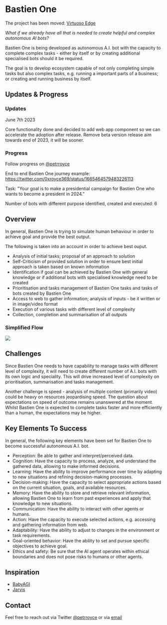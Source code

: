 # Bastien One

The project has been moved: <a href="https://github.com/seedgularity/Virtuoso-Edge">Virtuoso Edge</a>

<i>What if we already have all that is needed to create helpful and complex autonomous AI bots?</i>

Bastien One is being developed as autonomous A.I. bot with the capacity to complete complex tasks - either by itself or by creating additional specialised bots should it be required.

The goal is to develop ecosystem capable of not only completing simple tasks but also complex tasks, e.g. running a important parts of a business; or creating and running business by itself.

<h2>Updates & Progress</h2>

<h3>Updates</h3>

June 7th 2023

Core functionality done and decided to add web app component so we can accelerate the adoption after release. Remove beta version release aim towards end of 2023, it will be sooner.

<h3>Progress</h3>

Follow progress on <a href="https://twitter.com/0xroyce368/status/1662577359357198340">@petrroyce</a>

End to end Bastien One journey example: https://twitter.com/0xroyce369/status/1665464579483226113

Task: "Your goal is to make a presidential campaign for Bastien One who wants to become a president in 2024."

Number of bots with different purpose identified, created and executed: 6

<h2>Overview</h2>

In general, Bastien One is trying to simulate human behaviour in order to achieve goal and provide the best output.

The following is taken into an account in order to achieve best ouput.

<ul>
  <li>Analysis of initial tasks; proposal of an approach to solution</li>
  <li>Self-Criticism of provided solution in order to ensure best initial approach is taken based on known information</li>
  <li>Identification if goal can be achieved by Bastien One with general knowledge or if additional bots with specialised knowledge need to be created</li>
  <li>Prioritisation and tasks management of Bastien One tasks and tasks of bots created by Bastien One</li>
  <li>Access to web to gather information; analysis of inputs - be it written or in image/video format</li>
  <li>Execution of various tasks with different level of complexity</li>
  <li>Collection, completion and summarisation of all outputs</li>
</ul>

<h3>Simplified Flow</h3>

<img src="https://github.com/seedgularity/bastienone/blob/main/simplified.png?raw=true">

<h2>Challenges</h2>

Since Bastien One needs to have capability to manage tasks with different level of complexity, it will need to create different number of A.I. bots with its own logic and speciality. This will drive increased level of complexity on prioritisation, summarisation and tasks management.

Another challenge is speed - analysis of multiple content (primarily video) could be heavy on resources jeopardising speed. The question about expectations on speed of outcome remains unanswered at the moment. Whilst Bastien One is expected to complete tasks faster and more efficiently than a human, the expectations may be higher.

<h2>Key Elements To Success</h2>

In general, the following key elements have been set for Bastien One to become successful autonomous A.I. bot.

<ul>
  <li>Perception: Be able to gather and interpret/perceived data.</li>
  <li>Cognition: Have the capacity to process, analyze, and understand the gathered data, allowing to make informed decisions.</li>
  <li>Learning: Have the ability to improve performance over time by adapting to new situations and refining decision-making processes.</li>
  <li>Decision-making: Have the capacity to select appropriate actions based on the current situation, goals, and available resources.</li>
  <li>Memory: Have the ability to store and retrieve relevant information, allowing Bastien One to learn from past experiences and apply that knowledge to new situations.</li>
  <li>Communication: Have the ability to interact with other agents or humans.</li>
  <li>Action: Have the capacity to execute selected actions, e.g. accessing and gathering information from web.</li>
  <li>Adaptability: Have the ability to adjust to changes in the environment or task requirements.</li>
  <li>Goal-oriented behavior: Have the ability to set and pursue specific objectives to achieve goal.</li>
  <li>Ethics and safety: Be sure that the AI agent operates within ethical boundaries and does not pose risks to humans or other agents.</li>
</ul>

<h2>Inspiration</h2>

<ul>
  <li><a href="https://github.com/yoheinakajima/babyagi">BabyAGI</a></li>
  <li><a href="https://github.com/microsoft/JARVIS">Jarvis</a></li>
</ul>


<h2>Contact</h2>

Feel free to reach out via Twitter <a href="https://twitter.com/petrroyce">@petrroyce</a> or via <a href="info@seedgularity.com">email</a>

